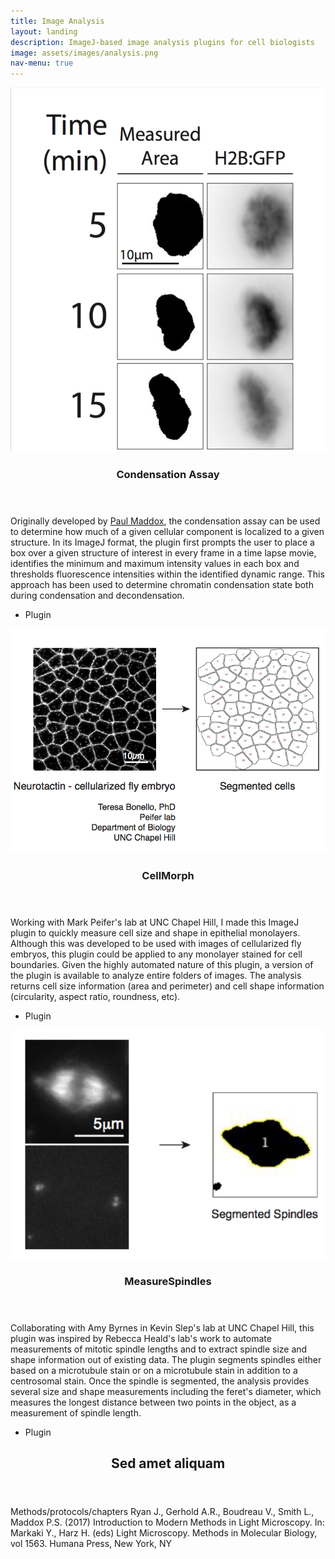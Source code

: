 ```yaml
---
title: Image Analysis
layout: landing
description: ImageJ-based image analysis plugins for cell biologists
image: assets/images/analysis.png
nav-menu: true
---
```


<!-- Main -->
<div id="main">

<!-- One -->
<section id="one" class="spotlights">
	<section>
		<a url="https://github.com/viboud12/"Condensation_Assay" class="image">
			<img src="assets/images/condensation.png" alt="" data-position="center center" />
		</a>
		<div class="content">
			<div class="inner">
				<header class="major">
					<h3>Condensation Assay</h3>
				</header>
				<p>Originally developed by <a href="assets/maddoxcond.html">Paul Maddox</a>, the condensation assay can be used to determine how much of a given cellular component is localized to a given structure. In its ImageJ format, the plugin first prompts the user to place a box over a given structure of interest in every frame in a time lapse movie, identifies the minimum and maximum intensity values in each box and thresholds fluorescence intensities within the identified dynamic range. This approach has been used to determine chromatin condensation state both during condensation and decondensation.</p>
				<ul class="actions">
					<li><a https://github.com/viboud12/Condensation_Assay class="button">Plugin</a></li>
				</ul>
			</div>
		</div>
	</section>
	<section>
		<a https://github.com/viboud12/CellMorph class="image">
			<img src="assets/images/CellMorph_figure.png" alt="" data-position="top center" />
		</a>
		<div class="content">
			<div class="inner">
				<header class="major">
					<h3>CellMorph</h3>
				</header>
				<p>Working with Mark Peifer's lab at UNC Chapel Hill, I made this ImageJ plugin to quickly measure cell size and shape in epithelial monolayers. Although this was developed to be used with images of cellularized fly embryos, this plugin could be applied to any monolayer stained for cell boundaries. Given the highly automated nature of this plugin, a version of the plugin is available to analyze entire folders of images. The analysis returns cell size information (area and perimeter) and cell shape information (circularity, aspect ratio, roundness, etc).</p>
				<ul class="actions">
					<li><a https://github.com/viboud12/CellMorph class="button">Plugin</a></li>
				</ul>
			</div>
		</div>
	</section>
	<section>
		<a https://github.com/viboud12/MeasureSpindles class="image">
			<img src="assets/images/spindle.png" alt="" data-position="25% 25%" />
		</a>
		<div class="content">
			<div class="inner">
				<header class="major">
					<h3>MeasureSpindles</h3>
				</header>
				<p>Collaborating with Amy Byrnes in Kevin Slep's lab at UNC Chapel Hill, this plugin was inspired by <a https://www.ncbi.nlm.nih.gov/pmc/articles/PMC4828689/>Rebecca Heald's lab's work</a> to automate measurements of mitotic spindle lengths and to extract spindle size and shape information out of existing data. The plugin segments spindles either based on a microtubule stain or on a microtubule stain in addition to a centrosomal stain. Once the spindle is segmented, the analysis provides several size and shape measurements including the feret's diameter, which measures the longest distance between two points in the object, as a measurement of spindle length.</p>
				<ul class="actions">
					<li><a https://github.com/viboud12/MeasureSpindles class="button">Plugin</a></li>
				</ul>
			</div>
		</div>
	</section>
</section>

<!-- Two -->
<section id="two">
	<div class="inner">
		<header class="major">
			<h2>Sed amet aliquam</h2>
		</header>
		<p>
Methods/protocols/chapters
Ryan J., Gerhold A.R., Boudreau V., Smith L., Maddox P.S. (2017) Introduction to Modern Methods in Light Microscopy. In: Markaki Y., Harz H. (eds) Light Microscopy. Methods in Molecular Biology, vol 1563. Humana Press, New York, NY</p>
	</div>
</section>


</div>
